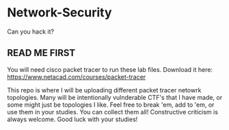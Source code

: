 # Network-Security
Can you hack it? 
## READ ME FIRST ##

You will need cisco packet tracer to run these lab files. Download it here: https://www.netacad.com/courses/packet-tracer

This repo is where I will be uploading different packet tracer netowrk topologies. Many will be intentionally vulnderable CTF's that I have made, or some might just be topologies I like. Feel free to break 'em, add to 'em, or use
them in your studies. You can collect them all! Constructive criticism is always welcome. Good luck with your studies!
